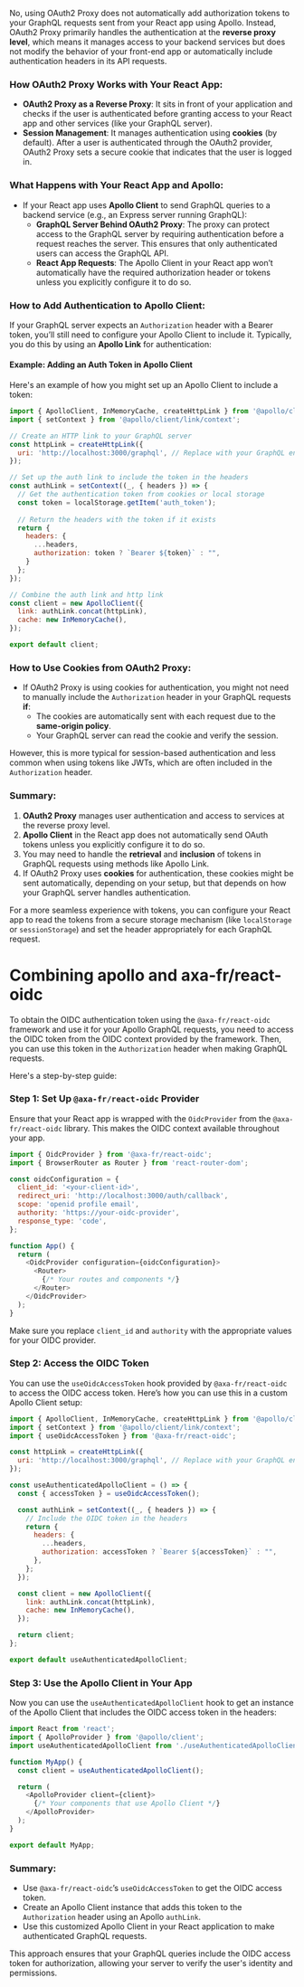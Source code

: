 No, using OAuth2 Proxy does not automatically add authorization tokens to your GraphQL requests sent from your React app using Apollo. Instead, OAuth2 Proxy primarily handles the authentication at the **reverse proxy level**, which means it manages access to your backend services but does not modify the behavior of your front-end app or automatically include authentication headers in its API requests.

### How OAuth2 Proxy Works with Your React App:
- **OAuth2 Proxy as a Reverse Proxy**: It sits in front of your application and checks if the user is authenticated before granting access to your React app and other services (like your GraphQL server).
- **Session Management**: It manages authentication using **cookies** (by default). After a user is authenticated through the OAuth2 provider, OAuth2 Proxy sets a secure cookie that indicates that the user is logged in.

### What Happens with Your React App and Apollo:
- If your React app uses **Apollo Client** to send GraphQL queries to a backend service (e.g., an Express server running GraphQL):
  - **GraphQL Server Behind OAuth2 Proxy**: The proxy can protect access to the GraphQL server by requiring authentication before a request reaches the server. This ensures that only authenticated users can access the GraphQL API.
  - **React App Requests**: The Apollo Client in your React app won’t automatically have the required authorization header or tokens unless you explicitly configure it to do so.

### How to Add Authentication to Apollo Client:
If your GraphQL server expects an `Authorization` header with a Bearer token, you’ll still need to configure your Apollo Client to include it. Typically, you do this by using an **Apollo Link** for authentication:

#### Example: Adding an Auth Token in Apollo Client
Here's an example of how you might set up an Apollo Client to include a token:

```javascript
import { ApolloClient, InMemoryCache, createHttpLink } from '@apollo/client';
import { setContext } from '@apollo/client/link/context';

// Create an HTTP link to your GraphQL server
const httpLink = createHttpLink({
  uri: 'http://localhost:3000/graphql', // Replace with your GraphQL endpoint
});

// Set up the auth link to include the token in the headers
const authLink = setContext((_, { headers }) => {
  // Get the authentication token from cookies or local storage
  const token = localStorage.getItem('auth_token');
  
  // Return the headers with the token if it exists
  return {
    headers: {
      ...headers,
      authorization: token ? `Bearer ${token}` : "",
    }
  };
});

// Combine the auth link and http link
const client = new ApolloClient({
  link: authLink.concat(httpLink),
  cache: new InMemoryCache(),
});

export default client;
```

### How to Use Cookies from OAuth2 Proxy:
- If OAuth2 Proxy is using cookies for authentication, you might not need to manually include the `Authorization` header in your GraphQL requests **if**:
  - The cookies are automatically sent with each request due to the **same-origin policy**.
  - Your GraphQL server can read the cookie and verify the session.

However, this is more typical for session-based authentication and less common when using tokens like JWTs, which are often included in the `Authorization` header.

### Summary:
1. **OAuth2 Proxy** manages user authentication and access to services at the reverse proxy level.
2. **Apollo Client** in the React app does not automatically send OAuth tokens unless you explicitly configure it to do so.
3. You may need to handle the **retrieval** and **inclusion** of tokens in GraphQL requests using methods like Apollo Link.
4. If OAuth2 Proxy uses **cookies** for authentication, these cookies might be sent automatically, depending on your setup, but that depends on how your GraphQL server handles authentication.

For a more seamless experience with tokens, you can configure your React app to read the tokens from a secure storage mechanism (like `localStorage` or `sessionStorage`) and set the header appropriately for each GraphQL request.


# Combining apollo and axa-fr/react-oidc

To obtain the OIDC authentication token using the `@axa-fr/react-oidc` framework and use it for your Apollo GraphQL requests, you need to access the OIDC token from the OIDC context provided by the framework. Then, you can use this token in the `Authorization` header when making GraphQL requests.

Here's a step-by-step guide:

### Step 1: Set Up `@axa-fr/react-oidc` Provider
Ensure that your React app is wrapped with the `OidcProvider` from the `@axa-fr/react-oidc` library. This makes the OIDC context available throughout your app.

```javascript
import { OidcProvider } from '@axa-fr/react-oidc';
import { BrowserRouter as Router } from 'react-router-dom';

const oidcConfiguration = {
  client_id: '<your-client-id>',
  redirect_uri: 'http://localhost:3000/auth/callback',
  scope: 'openid profile email',
  authority: 'https://your-oidc-provider',
  response_type: 'code',
};

function App() {
  return (
    <OidcProvider configuration={oidcConfiguration}>
      <Router>
        {/* Your routes and components */}
      </Router>
    </OidcProvider>
  );
}
```

Make sure you replace `client_id` and `authority` with the appropriate values for your OIDC provider.

### Step 2: Access the OIDC Token
You can use the `useOidcAccessToken` hook provided by `@axa-fr/react-oidc` to access the OIDC access token. Here’s how you can use this in a custom Apollo Client setup:

```javascript
import { ApolloClient, InMemoryCache, createHttpLink } from '@apollo/client';
import { setContext } from '@apollo/client/link/context';
import { useOidcAccessToken } from '@axa-fr/react-oidc';

const httpLink = createHttpLink({
  uri: 'http://localhost:3000/graphql', // Replace with your GraphQL endpoint
});

const useAuthenticatedApolloClient = () => {
  const { accessToken } = useOidcAccessToken();

  const authLink = setContext((_, { headers }) => {
    // Include the OIDC token in the headers
    return {
      headers: {
        ...headers,
        authorization: accessToken ? `Bearer ${accessToken}` : "",
      },
    };
  });

  const client = new ApolloClient({
    link: authLink.concat(httpLink),
    cache: new InMemoryCache(),
  });

  return client;
};

export default useAuthenticatedApolloClient;
```

### Step 3: Use the Apollo Client in Your App
Now you can use the `useAuthenticatedApolloClient` hook to get an instance of the Apollo Client that includes the OIDC access token in the headers:

```javascript
import React from 'react';
import { ApolloProvider } from '@apollo/client';
import useAuthenticatedApolloClient from './useAuthenticatedApolloClient';

function MyApp() {
  const client = useAuthenticatedApolloClient();

  return (
    <ApolloProvider client={client}>
      {/* Your components that use Apollo Client */}
    </ApolloProvider>
  );
}

export default MyApp;
```

### Summary:
- Use `@axa-fr/react-oidc`’s `useOidcAccessToken` to get the OIDC access token.
- Create an Apollo Client instance that adds this token to the `Authorization` header using an Apollo `authLink`.
- Use this customized Apollo Client in your React application to make authenticated GraphQL requests.

This approach ensures that your GraphQL queries include the OIDC access token for authorization, allowing your server to verify the user's identity and permissions.
